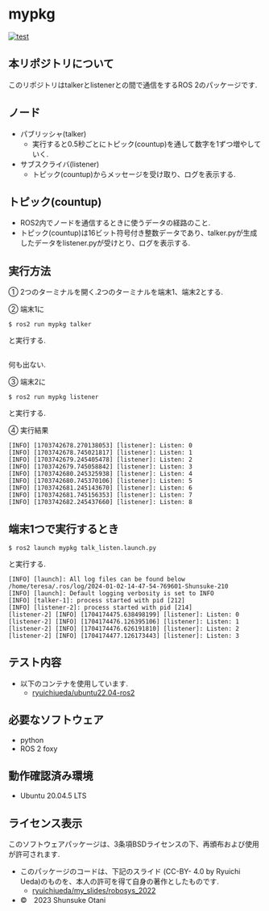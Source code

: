 # mypkg 

[![test](https://github.com/teresuke/mypkg/actions/workflows/test.yml/badge.svg)](https://github.com/teresuke/mypkg/actions/workflows/test.yml)

## 本リポジトリについて
このリポジトリはtalkerとlistenerとの間で通信をするROS 2のパッケージです.

## ノード 
* パブリッシャ(talker)
  * 実行すると0.5秒ごとにトピック(countup)を通して数字を1ずつ増やしていく.
* サブスクライバ(listener)
  * トピック(countup)からメッセージを受け取り、ログを表示する.
## トピック(countup)
  * ROS2内でノードを通信するときに使うデータの経路のこと.
  * トピック(countup)は16ビット符号付き整数データであり、talker.pyが生成したデータをlistener.pyが受けとり、ログを表示する.

## 実行方法
➀ 2つのターミナルを開く.2つのターミナルを端末1、端末2とする.

➁ 端末1に
```
$ ros2 run mypkg talker
```
と実行する.
```

```
何も出ない.

➂ 端末2に
```
$ ros2 run mypkg listener
```
と実行する.

④ 実行結果

```
[INFO] [1703742678.270138053] [listener]: Listen: 0
[INFO] [1703742678.745021817] [listener]: Listen: 1
[INFO] [1703742679.245405478] [listener]: Listen: 2
[INFO] [1703742679.745058842] [listener]: Listen: 3
[INFO] [1703742680.245325938] [listener]: Listen: 4
[INFO] [1703742680.745370106] [listener]: Listen: 5
[INFO] [1703742681.245143670] [listener]: Listen: 6
[INFO] [1703742681.745156353] [listener]: Listen: 7
[INFO] [1703742682.245437660] [listener]: Listen: 8
```

## 端末1つで実行するとき
```
$ ros2 launch mypkg talk_listen.launch.py
```

と実行する.

```
[INFO] [launch]: All log files can be found below /home/teresa/.ros/log/2024-01-02-14-47-54-769601-Shunsuke-210
[INFO] [launch]: Default logging verbosity is set to INFO
[INFO] [talker-1]: process started with pid [212]
[INFO] [listener-2]: process started with pid [214]
[listener-2] [INFO] [1704174475.638498199] [listener]: Listen: 0
[listener-2] [INFO] [1704174476.126395106] [listener]: Listen: 1
[listener-2] [INFO] [1704174476.626191810] [listener]: Listen: 2
[listener-2] [INFO] [1704174477.126173443] [listener]: Listen: 3
```

## テスト内容
* 以下のコンテナを使用しています.
  * [ryuichiueda/ubuntu22.04-ros2](https://hub.docker.com/r/ryuichiueda/ubuntu22.04-ros2)


## 必要なソフトウェア
  * python
  * ROS 2 foxy
## 動作確認済み環境
  * Ubuntu 20.04.5 LTS
## ライセンス表示
このソフトウェアパッケージは、3条項BSDライセンスの下、再頒布および使用が許可されます.
* このパッケージのコードは、下記のスライド (CC-BY- 4.0 by Ryuichi Ueda)のものを、本人の許可を得て自身の著作としたものです.
  * [ryuichiueda/my_slides/robosys_2022](https://github.com/ryuichiueda/my_slides/tree/master/robosys_2022)
* ©　2023 Shunsuke Otani
